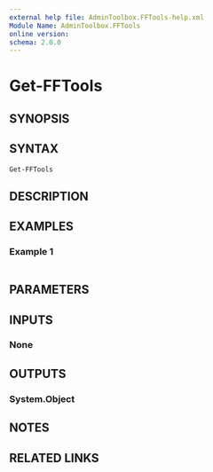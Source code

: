 ```yaml
---
external help file: AdminToolbox.FFTools-help.xml
Module Name: AdminToolbox.FFTools
online version:
schema: 2.0.0
---
```


# Get-FFTools

## SYNOPSIS


## SYNTAX

```
Get-FFTools
```

## DESCRIPTION


## EXAMPLES

### Example 1
```powershell

```



## PARAMETERS

## INPUTS

### None

## OUTPUTS

### System.Object
## NOTES

## RELATED LINKS
